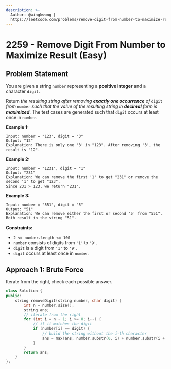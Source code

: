 ```yaml
---
description: >-
  Author: @wingkwong |
  https://leetcode.com/problems/remove-digit-from-number-to-maximize-result/
---
```


# 2259 - Remove Digit From Number to Maximize Result (Easy)

## Problem Statement

You are given a string `number` representing a **positive integer** and a character `digit`.

Return _the resulting string after removing **exactly one occurrence** of_ `digit` _from_ `number` _such that the value of the resulting string in **decimal** form is **maximized**_. The test cases are generated such that `digit` occurs at least once in `number`.

**Example 1:**

```
Input: number = "123", digit = "3"
Output: "12"
Explanation: There is only one '3' in "123". After removing '3', the result is "12".
```

**Example 2:**

```
Input: number = "1231", digit = "1"
Output: "231"
Explanation: We can remove the first '1' to get "231" or remove the second '1' to get "123".
Since 231 > 123, we return "231".
```

**Example 3:**

```
Input: number = "551", digit = "5"
Output: "51"
Explanation: We can remove either the first or second '5' from "551".
Both result in the string "51". 
```

**Constraints:**

* `2 <= number.length <= 100`
* `number` consists of digits from `'1'` to `'9'`.
* `digit` is a digit from `'1'` to `'9'`.
* `digit` occurs at least once in `number`.

## Approach 1: Brute Force

Iterate from the right, check each possible answer.

```cpp
class Solution {
public:
    string removeDigit(string number, char digit) {
        int n = number.size();
        string ans;
        // iterate from the right
        for (int i = n - 1; i >= 0; i--) {
            // if it matches the digit
            if (number[i] == digit) {
                // build the string without the i-th character
                ans = max(ans, number.substr(0, i) + number.substr(i + 1));
            }
        }
        return ans;
    }
};
```
